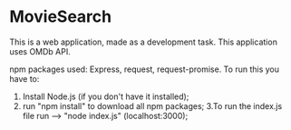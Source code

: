 # MovieSearch
This is a web application, made as a development task.
This application uses OMDb API.

npm packages used: Express, request, request-promise.
To run this you have to:
1. Install Node.js (if you don't have it installed);
2. run "npm install" to download all npm packages;
3.To run the index.js file run --> "node index.js" (localhost:3000);
